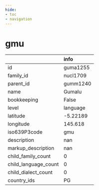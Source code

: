 ```yaml
---
hide:
- toc
- navigation
---
```

# gmu
|                      | info     |
|:---------------------|:---------|
| id                   | guma1255 |
| family_id            | nucl1709 |
| parent_id            | gumm1240 |
| name                 | Gumalu   |
| bookkeeping          | False    |
| level                | language |
| latitude             | -5.22189 |
| longitude            | 145.618  |
| iso639P3code         | gmu      |
| description          | nan      |
| markup_description   | nan      |
| child_family_count   | 0        |
| child_language_count | 0        |
| child_dialect_count  | 0        |
| country_ids          | PG       |
